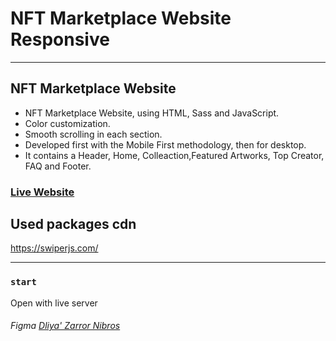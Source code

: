 # NFT Marketplace Website Responsive

<hr/>

## NFT Marketplace Website

- NFT Marketplace Website, using HTML, Sass and JavaScript.
- Color customization.
- Smooth scrolling in each section.
- Developed first with the Mobile First methodology, then for desktop.
- It contains a Header, Home, Colleaction,Featured Artworks, Top Creator, FAQ and Footer.

### [Live Website](https://nft-temp-one-rasulsonmez.netlify.app/)

## Used packages cdn

https://swiperjs.com/ <br>

<hr/>

### `start`

Open with live server

###### Figma [Dliya' Zarror Nibros](https://www.figma.com/community/file/1049722135974898834)
